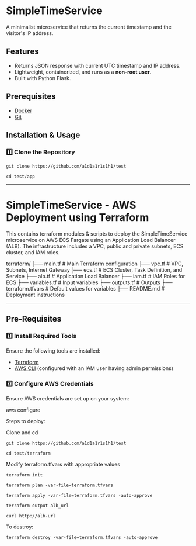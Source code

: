 # SimpleTimeService

A minimalist microservice that returns the current timestamp and the visitor's IP address.

## Features
- Returns JSON response with current UTC timestamp and IP address.
- Lightweight, containerized, and runs as a **non-root user**.
- Built with Python Flask.

## Prerequisites
- [Docker](https://docs.docker.com/get-docker/)
- [Git](https://git-scm.com/downloads)

## Installation & Usage

### 1️⃣ Clone the Repository
```
git clone https://github.com/a1d1a1r1s1h1/test

cd test/app
```
-------------------------------------------------------------------------------------------------------

# SimpleTimeService - AWS Deployment using Terraform

This contains terraform modules & scripts to deploy the SimpleTimeService microservice on AWS ECS Fargate using an Application Load Balancer (ALB). The infrastructure includes a VPC, public and private subnets, ECS cluster, and IAM roles.

terraform/
├── main.tf            # Main Terraform configuration
├── vpc.tf             # VPC, Subnets, Internet Gateway
├── ecs.tf             # ECS Cluster, Task Definition, and Service
├── alb.tf             # Application Load Balancer
├── iam.tf             # IAM Roles for ECS
├── variables.tf       # Input variables
├── outputs.tf         # Outputs
├── terraform.tfvars   # Default values for variables
├── README.md          # Deployment instructions


---

## **Pre-Requisites**

### **1️⃣ Install Required Tools**
Ensure the following tools are installed:
- [Terraform](https://www.terraform.io/downloads)
- [AWS CLI](https://docs.aws.amazon.com/cli/latest/userguide/install-cliv2.html) (configured with an IAM user having admin permissions)

### **2️⃣ Configure AWS Credentials**
Ensure AWS credentials are set up on your system:

aws configure

Steps to deploy:

Clone and cd
```
git clone https://github.com/a1d1a1r1s1h1/test

cd test/terraform
```
Modify terraform.tfvars with appropriate values
```
terraform init

terraform plan -var-file=terraform.tfvars

terraform apply -var-file=terraform.tfvars -auto-approve

terraform output alb_url

curl http://alb-url
```
To destroy:
```
terraform destroy -var-file=terraform.tfvars -auto-approve
```